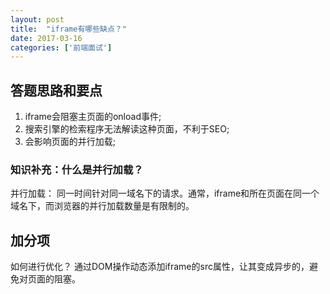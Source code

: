 ```yaml
---
layout: post
title:  "iframe有哪些缺点？"
date: 2017-03-16
categories: ['前端面试']
---
```

## 答题思路和要点
1. iframe会阻塞主页面的onload事件;
2. 搜索引擎的检索程序无法解读这种页面，不利于SEO;
3. 会影响页面的并行加载;

### 知识补充：什么是并行加载？
并行加载： 同一时间针对同一域名下的请求。通常，iframe和所在页面在同一个域名下，而浏览器的并行加载数量是有限制的。

## 加分项
如何进行优化？
通过DOM操作动态添加iframe的src属性，让其变成异步的，避免对页面的阻塞。
